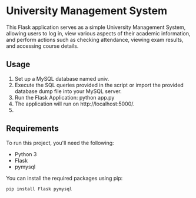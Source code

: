 # University Management System

This Flask application serves as a simple University Management System, allowing users to log in, view various aspects of their academic information, and perform actions such as checking attendance, viewing exam results, and accessing course details.

## Usage

1. Set up a MySQL database named univ.
2. Execute the SQL queries provided in the script or import the provided database dump file into your MySQL server.
3. Run the Flask Application:
        python app.py
4. The application will run on http://localhost:5000/.
5. 
## Requirements

To run this project, you'll need the following:
- Python 3
- Flask
- pymysql

You can install the required packages using pip:
```bash
pip install Flask pymysql
